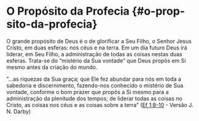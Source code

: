 # O Propósito da Profecia {#o-prop-sito-da-profecia}

O grande propósito de Deus é o de glorificar a Seu Filho, o Senhor Jesus Cristo, em duas esferas: nos céus e na terra. Em um dia futuro Deus irá liderar, em Seu Filho, a administração de todas as coisas nestas duas esferas. Trata-se do “mistério da Sua vontade” que Deus propôs em Si mesmo antes da criação do mundo.

”…as riquezas da Sua graça; que Ele fez abundar para nós em toda a sabedoria e discernimento, fazendo-nos conhecido o mistério de Sua vontade, conforme o bom prazer que propôs a Si mesmo para a administração da plenitude dos tempos; de liderar todas as coisas no Cristo, as coisas nos céus e as coisas sobre a terra” ([Ef 1:8-10](http://bibliaonline.com.br/acf/ef/1/8-10) - Versão J. N. Darby)